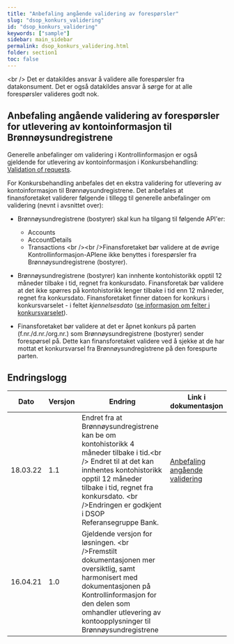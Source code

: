 ```yaml
---
title: "Anbefaling angående validering av forespørsler"
slug: "dsop_konkurs_validering"
id: "dsop_konkurs_validering"
keywords: ["sample"]
sidebar: main_sidebar
permalink: dsop_konkurs_validering.html
folder: section1
toc: false
---
```


<br \/>
Det er datakildes ansvar å validere alle forespørsler fra datakonsument. Det er også datakildes ansvar å sørge for at alle forespørsler valideres godt nok.

## Anbefaling angående validering av forespørsler for utlevering av kontoinformasjon til Brønnøysundregistrene

Generelle anbefalinger om validering i Kontrollinformasjon er også gjeldende for utlevering av kontoinformasjon i Konkursbehandling: [Validation of requests](https://dokumentasjon.dsop.no/dsop_kontroll_validation.html).

For Konkursbehandling anbefales det en ekstra validering for utlevering av kontoinformasjon til Brønnøysundregistrene. Det anbefales at finansforetaket validerer følgende i tillegg til generelle anbefalinger om validering (nevnt i avsnittet over):

* Brønnøysundregistrene (bostyrer) skal kun ha tilgang til følgende API'er:
  * Accounts
  * AccountDetails
  * Transactions <br \/><br \/>Finansforetaket bør validere at de øvrige Kontrollinformasjon-APIene ikke benyttes i forespørsler fra Brønnøysundregistrene (bostyrer).

* Brønnøysundregistrene (bostyrer) kan innhente kontohistorikk opptil 12 måneder tilbake i tid, regnet fra konkursdato. Finansforetak bør validere at det ikke spørres på kontohistorikk lenger tilbake i tid enn 12 måneder, regnet fra konkursdato. Finansforetaket finner datoen for konkurs i konkursvarselet - i feltet *kjennelsesdato* ([se informasjon om felter i konkursvarselet](https://dokumentasjon.dsop.no/assets/Konkursvarsel-API-dokumentasjon.html)).

* Finansforetaket bør validere at det er åpnet konkurs på parten (f.nr./d.nr./org.nr.) som Brønnøysundregistrene (bostyrer) sender forespørsel på. Dette kan finansforetaket validere ved å sjekke at de har mottat et konkursvarsel fra Brønnøysundregistrene på den forespurte parten.


## Endringslogg

| Dato | Versjon | Endring | Link i dokumentasjon|
| ------------- | -------- | ------------------------ |-----|
| 18.03.22 | 1.1 | Endret fra at Brønnøysundregistrene kan be om kontohistorikk 4 måneder tilbake i tid.<br \/> Endret til at det kan innhentes kontohistorikk opptil 12 måneder tilbake i tid, regnet fra konkursdato. <br \/>Endringen er godkjent i DSOP Referansegruppe Bank. | [Anbefaling angående validering](https://dokumentasjon.dsop.no/dsop_konkurs_validering.html#anbefaling-ang%C3%A5ende-validering-av-foresp%C3%B8rsler-for-utlevering-av-kontoinformasjon-til-br%C3%B8nn%C3%B8ysundregistrene)|
| 16.04.21 | 1.0 | Gjeldende versjon for løsningen. <br \/>Fremstilt dokumentasjonen mer oversiktlig, samt harmonisert med dokumentasjonen på Kontrollinformasjon for den delen som omhandler utlevering av kontoopplysninger til Brønnøysundregistrene |  |

